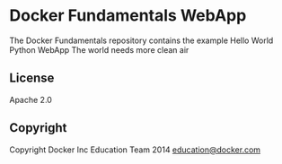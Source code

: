 Docker Fundamentals WebApp
==========================

The Docker Fundamentals repository contains the example Hello World Python WebApp
The world needs more clean air
## License

Apache 2.0

## Copyright

Copyright Docker Inc Education Team 2014 <education@docker.com>
